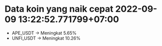 # Data koin yang naik cepat 2022-09-09 13:22:52.771799+07:00

* APE_USDT -> Meningkat 5.65%
* UNFI_USDT -> Meningkat 10.26%
